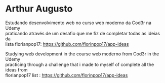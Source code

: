 # Arthur Augusto

Estudando desenvolvimento web no curso web moderno da Cod3r na Udemy <br>
praticando através de um desafio que me fiz de completar todas as ideias da <br>
lista florianpop17: https://github.com/florinpop17/app-ideas

Studying web development in the course web moderno from Cod3r in the Udemy <br>
practicing through a challenge that i made to myself of complete all the ideas from <br>
florianpop17 list : https://github.com/florinpop17/app-ideas
